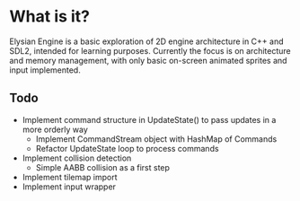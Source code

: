 <h1>What is it?</h1>

<p>Elysian Engine is a basic exploration of 2D engine architecture in C++ and SDL2, intended for learning purposes. Currently the focus is on architecture and memory management, with only basic on-screen animated sprites and input implemented.</p>

<h2>Todo</h2>
<ul>
  <li>
  Implement command structure in UpdateState() to pass updates in a more orderly way
  <ul>
    <li>Implement CommandStream object with HashMap of Commands</li>
    <li>Refactor UpdateState loop to process commands</li>
  </ul>
  </li>
  <li>
  Implement collision detection
  <ul>
    <li>Simple AABB collision as a first step</li>
  </ul>
  </li>
    <li>Implement tilemap import</li>
    <li>Implement input wrapper</li>
</ul>

